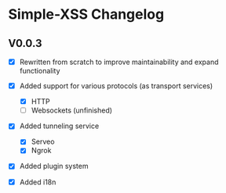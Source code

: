 # Simple-XSS Changelog

## V0.0.3

- [x] Rewritten from scratch to improve maintainability and expand functionality

- [x] Added support for various protocols (as transport services)
    - [x] HTTP
    - [ ] Websockets (unfinished)

- [x] Added tunneling service
    - [x] Serveo
    - [x] Ngrok

- [x] Added plugin system

- [x] Added i18n
